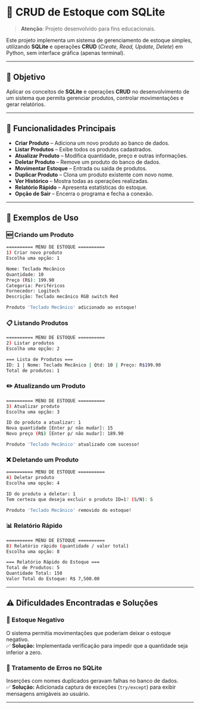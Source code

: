 # 📌 CRUD de Estoque com SQLite

> **Atenção**: Projeto desenvolvido para fins educacionais.

Este projeto implementa um sistema de gerenciamento de estoque simples, utilizando **SQLite** e operações **CRUD** (*Create, Read, Update, Delete*) em Python, sem interface gráfica (apenas terminal).

---

## 🎯 Objetivo
Aplicar os conceitos de **SQLite** e operações **CRUD** no desenvolvimento de um sistema que permita gerenciar produtos, controlar movimentações e gerar relatórios.

---

## 🚀 Funcionalidades Principais
- **Criar Produto** – Adiciona um novo produto ao banco de dados.
- **Listar Produtos** – Exibe todos os produtos cadastrados.
- **Atualizar Produto** – Modifica quantidade, preço e outras informações.
- **Deletar Produto** – Remove um produto do banco de dados.
- **Movimentar Estoque** – Entrada ou saída de produtos.
- **Duplicar Produto** – Clona um produto existente com novo nome.
- **Ver Histórico** – Mostra todas as operações realizadas.
- **Relatório Rápido** – Apresenta estatísticas do estoque.
- **Opção de Sair** – Encerra o programa e fecha a conexão.

---

## 📝 Exemplos de Uso

### 🆕 Criando um Produto
```bash
========== MENU DE ESTOQUE ==========
1) Criar novo produto
Escolha uma opção: 1

Nome: Teclado Mecânico
Quantidade: 10
Preço (R$): 199.90
Categoria: Periféricos
Fornecedor: Logitech
Descrição: Teclado mecânico RGB switch Red

Produto 'Teclado Mecânico' adicionado ao estoque!
```

### 📋 Listando Produtos
```bash
========== MENU DE ESTOQUE ==========
2) Listar produtos
Escolha uma opção: 2

=== Lista de Produtos ===
ID: 1 | Nome: Teclado Mecânico | Qtd: 10 | Preço: R$199.90
Total de produtos: 1
```

### ✏️ Atualizando um Produto
```bash
========== MENU DE ESTOQUE ==========
3) Atualizar produto
Escolha uma opção: 3

ID do produto a atualizar: 1
Nova quantidade [Enter p/ não mudar]: 15
Novo preço (R$) [Enter p/ não mudar]: 189.90

Produto 'Teclado Mecânico' atualizado com sucesso!
```

### ❌ Deletando um Produto
```bash
========== MENU DE ESTOQUE ==========
4) Deletar produto
Escolha uma opção: 4

ID do produto a deletar: 1
Tem certeza que deseja excluir o produto ID=1? (S/N): S

Produto 'Teclado Mecânico' removido do estoque!
```

### 📊 Relatório Rápido
```bash
========== MENU DE ESTOQUE ==========
8) Relatório rápido (quantidade / valor total)
Escolha uma opção: 8

=== Relatório Rápido do Estoque ===
Total de Produtos: 5
Quantidade Total: 150
Valor Total do Estoque: R$ 7,500.00
```

---

## ⚠️ Dificuldades Encontradas e Soluções

### 🔹 Estoque Negativo
O sistema permitia movimentações que poderiam deixar o estoque negativo.  
✅ **Solução:** Implementada verificação para impedir que a quantidade seja inferior a zero.

### 🔹 Tratamento de Erros no SQLite
Inserções com nomes duplicados geravam falhas no banco de dados.  
✅ **Solução:** Adicionada captura de exceções (`try/except`) para exibir mensagens amigáveis ao usuário.

---
